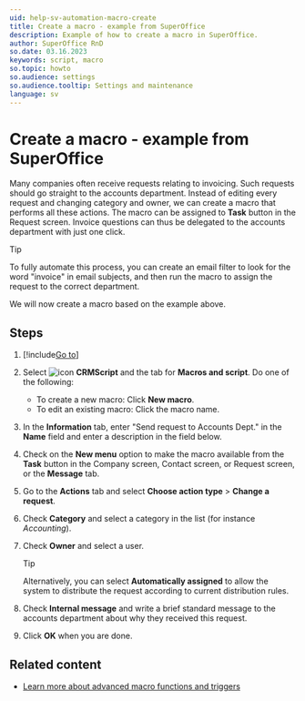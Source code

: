 ```yaml
---
uid: help-sv-automation-macro-create
title: Create a macro - example from SuperOffice
description: Example of how to create a macro in SuperOffice.
author: SuperOffice RnD
so.date: 03.16.2023
keywords: script, macro
so.topic: howto
so.audience: settings
so.audience.tooltip: Settings and maintenance
language: sv
---
```


# Create a macro - example from SuperOffice

Many companies often receive requests relating to invoicing. Such requests should go straight to the accounts department. Instead of editing every request and changing category and owner, we can create a macro that performs all these actions. The macro can be assigned to **Task** button in the Request screen. Invoice questions can thus be delegated to the accounts department with just one click.

> [!TIP]
> To fully automate this process, you can create an email filter to look for the word "invoice" in email subjects, and then run the macro to assign the request to the correct department.

We will now create a macro based on the example above.

## Steps

1. [!include[Go to](../../../learn/includes/goto-sm.md)]

1. Select ![icon][img2] **CRMScript** and the tab for **Macros and script**. Do one of the following:
    * To create a new macro: Click **New macro**.
    * To edit an existing macro: Click the macro name.

1. In the **Information** tab, enter "Send request to Accounts Dept." in the **Name** field and enter a description in the field below.

1. Check on the **New menu** option to make the macro available from the **Task** button in the Company screen, Contact screen, or Request screen, or the **Message** tab.

1. Go to the **Actions** tab and select **Choose action type** > **Change a request**.

1. Check **Category** and select a category in the list (for instance *Accounting*).

1. Check **Owner** and select a user.

    > [!TIP]
    > Alternatively, you can select **Automatically assigned** to allow the system to distribute the request according to current distribution rules.

1. Check **Internal message** and write a brief standard message to the accounts department about why they received this request.

1. Click **OK** when you are done.

## Related content

* [Learn more about advanced macro functions and triggers][1]

<!-- Referenced links -->
[1]: trigger.md

<!-- Referenced images -->
[img2]: ../../../../../common/icons/nav-admin-crmscript-active.png

